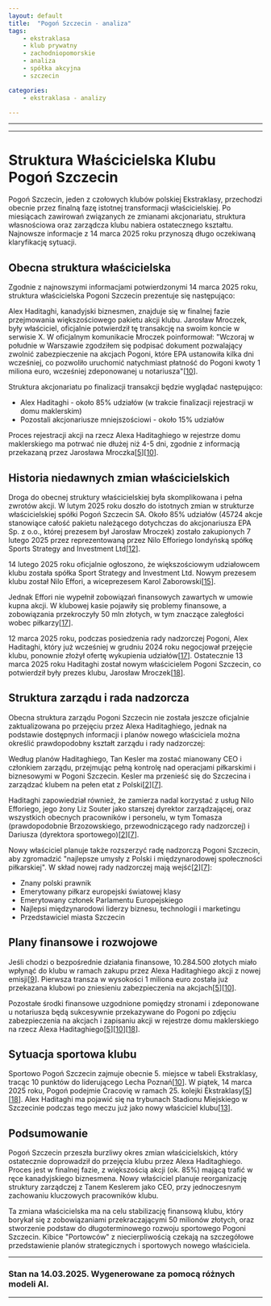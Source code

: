 ```yaml
---
layout: default
title:  "Pogoń Szczecin - analiza"
tags: 
    - ekstraklasa
    - klub prywatny
    - zachodniopomorskie
    - analiza
    - spółka akcyjna
    - szczecin

categories:
    - ekstraklasa - analizy

---
```


[1]: https://przegladsportowy.onet.pl/pilka-nozna/ekstraklasa/cios-w-bylego-wlasciciela-pogoni-szczecin-mocne-oswiadczenie-nowego-prezesa/veh1bn8  
[2]: https://pogonsportnet.pl/news/alex-haditaghi-zlozyl-oferte-kupna-pogoni-1  
[3]: https://pogonszczecin.pl  
[4]: https://transfery.info/aktualnosci/potwierdzone-pogon-szczecin-bedzie-miala-nowego-wlasciciela-jaroslaw-mroczek-zabral-glos/238150  
[5]: https://www.goal.pl/ekstraklasa/pogon-szczecin-doczeka-sie-zmian-jest-deklaracja-jaroslawa-mroczka/  
[6]: https://pogonsportnet.pl/news/przedstawiciele-klubu-omowili-sprawozdanie-finansowe-pogoni-za-sezon-202324  
[7]: https://gs24.pl/wielki-zwrot-w-sytuacji-pogoni-szczecin-alex-haditaghi-wrocil-do-gry/ar/c2-19086515  
[8]: https://www.slaskwroclaw.pl  
[9]: https://www.sport.pl/pilka/7,65039,31767404,oto-nowy-wlasciciel-pogoni-szczecin-nieprawdopodobne-porozumienie.html  
[10]: https://www.sport.pl/pilka/7,65039,31769350,sa-najnowsze-wiesci-ws-pogoni-szczecin-wygadali-sie.html  
[11]: https://sklep.pogonszczecin.pl  
[12]: https://pl.wikipedia.org/wiki/Pogo%C5%84_Szczecin  
[13]: https://wszczecinie.pl/to-juz-pewne-alex-haditaghi-bedzie-nowym-wlascicielem-pogoni-szczecin/50688  
[14]: https://www.youtube.com/watch?v=OQpHcBCasrk  
[15]: https://wiadomosci.radiozet.pl/sport/rewolucja-stala-sie-faktem-pogon-szczecin-z-nowym-wlascicielem  
[16]: https://weszlo.com/2025/03/14/mroczek-potwierdza-sprzedaz-pogoni-koniec-szczecinskiej-telenoweli/  
[17]: https://przegladsportowy.onet.pl/pilka-nozna/ekstraklasa/zaskakujace-wiesci-milioner-znow-chce-przejac-pogon-szczecin/7l1xy3p  
[18]: https://sportowefakty.wp.pl/pilka-nozna/1177972/polski-klub-zostal-sprzedany-byly-wlasciciel-zabral-glos  
[19]: https://x.com/pogonszczecin  
[20]: https://szczecin.tvp.pl/85595295/pogon-szczecin-zmienia-wlasciciela-jaroslaw-mroczek-potwierdza-transakcje  
[21]: https://radioszczecin.pl/2,485155,bialy-dym-przy-twardowskiego-haditaghi-oglasza-p  
[22]: https://ovh.pogonszczecin.pl/klub/akcjonariusze  
[23]: https://pogonszczecin.pl/w/aktualizacja-w-kwestii-w%C5%82a%C5%9Bcicielskiej-pogoni-szczecin-zabezpieczony-inwestor-natychmiastowa-p%C5%82atno%C5%9B%C4%87-i-wezwanie-do-uczciwo%C5%9Bci  
[24]: https://gol24.pl/nowy-inwestor-blizej-czy-dalej-pogoni-szczecin-miasto-w-grze/ar/c2-18996642  
[25]: https://szczecin.tvp.pl/85594772/alexa-haditaghi-nowym-wlascicielem-pogoni-szczecin-kiedy-oficjalne-potwierdzenie  
[26]: https://pogonszczecin.pl/w/53-tysi%C4%85ce-fan%C3%B3w-na-x  
[27]: https://pogonszczecin.pl/w/pogo%C5%84-szczecin-sa-z-nowym-zarz%C4%85dem  
[28]: https://gol24.pl/czystki-w-pogoni-szczecin-szykuja-sie-kolejne-odejscia/ar/c2-19038390  
[29]: https://cracovia.krakow.pl/t/24584-pogon-szczecin-vs-cracovia-piatek-14-marca-2025-20-30/1665903  
[30]: https://www.ekstraklasa.org  
[31]: https://twitter.com/pogonszczecin/with_replies  
[32]: https://pogonszczecin.pl/aktywacja-konta  
[33]: https://kolbaskowo.eu/region/wrze-w-pogoni-szczecin-effori-zwroci-udzialy-mroczkowi  
[34]: https://twojeradio.fm/jaroslaw-mroczek-zgodzil-sie-na-odblokowanie-akcji-alex-haditaghi-przejmuje-pogon-szczecin.html  
[35]: https://www.pogonsportnet.pl/news/nowy-inwestor-strategiczny-zmiany-we-wladzach-pogoni-szczecin-sa  
[36]: https://x.com/WeszloCom/status/1900172823089287457  
[37]: https://rejestr.io/krs/285971/pogon-szczecin  
[38]: https://gol24.pl/jaroslaw-mroczek-potwierdza-alex-haditaghi-nowym-wlascicielem-pogoni-szczecin/ar/c2p2-27365231  


---
---

# Struktura Właścicielska Klubu Pogoń Szczecin

Pogoń Szczecin, jeden z czołowych klubów polskiej Ekstraklasy, przechodzi obecnie przez finalną fazę istotnej transformacji właścicielskiej. Po miesiącach zawirowań związanych ze zmianami akcjonariatu, struktura własnościowa oraz zarządcza klubu nabiera ostatecznego kształtu. Najnowsze informacje z 14 marca 2025 roku przynoszą długo oczekiwaną klaryfikację sytuacji.

## Obecna struktura właścicielska

Zgodnie z najnowszymi informacjami potwierdzonymi 14 marca 2025 roku, struktura właścicielska Pogoni Szczecin prezentuje się następująco:

Alex Haditaghi, kanadyjski biznesmen, znajduje się w finalnej fazie przejmowania większościowego pakietu akcji klubu. Jarosław Mroczek, były właściciel, oficjalnie potwierdził tę transakcję na swoim koncie w serwisie X. W oficjalnym komunikacie Mroczek poinformował: "Wczoraj w południe w Warszawie zgodziłem się podpisać dokument pozwalający zwolnić zabezpieczenie na akcjach Pogoni, które EPA ustanowiła kilka dni wcześniej, co pozwoliło uruchomić natychmiast płatność do Pogoni kwoty 1 miliona euro, wcześniej zdeponowanej u notariusza"\[[10]\].

Struktura akcjonariatu po finalizacji transakcji będzie wyglądać następująco:
- Alex Haditaghi - około 85% udziałów (w trakcie finalizacji rejestracji w domu maklerskim)
- Pozostali akcjonariusze mniejszościowi - około 15% udziałów

Proces rejestracji akcji na rzecz Alexa Haditaghiego w rejestrze domu maklerskiego ma potrwać nie dłużej niż 4-5 dni, zgodnie z informacją przekazaną przez Jarosława Mroczka\[[5]\]\[[10]\].

## Historia niedawnych zmian właścicielskich

Droga do obecnej struktury właścicielskiej była skomplikowana i pełna zwrotów akcji. W lutym 2025 roku doszło do istotnych zmian w strukturze właścicielskiej spółki Pogoń Szczecin SA. Około 85% udziałów (45724 akcje stanowiące całość pakietu należącego dotychczas do akcjonariusza EPA Sp. z o.o., której prezesem był Jarosław Mroczek) zostało zakupionych 7 lutego 2025 przez reprezentowaną przez Nilo Efforiego londyńską spółkę Sports Strategy and Investment Ltd\[[12]\].

14 lutego 2025 roku oficjalnie ogłoszono, że większościowym udziałowcem klubu została spółka Sport Strategy and Investment Ltd. Nowym prezesem klubu został Nilo Effori, a wiceprezesem Karol Zaborowski\[[15]\].

Jednak Effori nie wypełnił zobowiązań finansowych zawartych w umowie kupna akcji. W klubowej kasie pojawiły się problemy finansowe, a zobowiązania przekroczyły 50 mln złotych, w tym znaczące zaległości wobec piłkarzy\[[17]\].

12 marca 2025 roku, podczas posiedzenia rady nadzorczej Pogoni, Alex Haditaghi, który już wcześniej w grudniu 2024 roku negocjował przejęcie klubu, ponownie złożył ofertę wykupienia udziałów\[[17]\]. Ostatecznie 13 marca 2025 roku Haditaghi został nowym właścicielem Pogoni Szczecin, co potwierdził były prezes klubu, Jarosław Mroczek\[[18]\].

## Struktura zarządu i rada nadzorcza

Obecna struktura zarządu Pogoni Szczecin nie została jeszcze oficjalnie zaktualizowana po przejęciu przez Alexa Haditaghiego, jednak na podstawie dostępnych informacji i planów nowego właściciela można określić prawdopodobny kształt zarządu i rady nadzorczej:

Według planów Haditaghiego, Tan Kesler ma zostać mianowany CEO i członkiem zarządu, przejmując pełną kontrolę nad operacjami piłkarskimi i biznesowymi w Pogoni Szczecin. Kesler ma przenieść się do Szczecina i zarządzać klubem na pełen etat z Polski\[[2]\]\[[7]\].

Haditaghi zapowiedział również, że zamierza nadal korzystać z usług Nilo Efforiego, jego żony Liz Souter jako starszej dyrektor zarządzającej, oraz wszystkich obecnych pracowników i personelu, w tym Tomasza (prawdopodobnie Brzozowskiego, przewodniczącego rady nadzorczej) i Dariusza (dyrektora sportowego)\[[2]\]\[[7]\].

Nowy właściciel planuje także rozszerzyć radę nadzorczą Pogoni Szczecin, aby zgromadzić "najlepsze umysły z Polski i międzynarodowej społeczności piłkarskiej". W skład nowej rady nadzorczej mają wejść\[[2]\]\[[7]\]:
- Znany polski prawnik
- Emerytowany piłkarz europejski światowej klasy
- Emerytowany członek Parlamentu Europejskiego
- Najlepsi międzynarodowi liderzy biznesu, technologii i marketingu
- Przedstawiciel miasta Szczecin

## Plany finansowe i rozwojowe

Jeśli chodzi o bezpośrednie działania finansowe, 10.284.500 złotych miało wpłynąć do klubu w ramach zakupu przez Alexa Haditaghiego akcji z nowej emisji\[[9]\]. Pierwsza transza w wysokości 1 miliona euro została już przekazana klubowi po zniesieniu zabezpieczenia na akcjach\[[5]\]\[[10]\].

Pozostałe środki finansowe uzgodnione pomiędzy stronami i zdeponowane u notariusza będą sukcesywnie przekazywane do Pogoni po zdjęciu zabezpieczenia na akcjach i zapisaniu akcji w rejestrze domu maklerskiego na rzecz Alexa Haditaghiego\[[5]\]\[[10]\]\[[18]\].

## Sytuacja sportowa klubu

Sportowo Pogoń Szczecin zajmuje obecnie 5. miejsce w tabeli Ekstraklasy, tracąc 10 punktów do liderującego Lecha Poznań\[[10]\]. W piątek, 14 marca 2025 roku, Pogoń podejmie Cracovię w ramach 25. kolejki Ekstraklasy\[[5]\]\[[18]\]. Alex Haditaghi ma pojawić się na trybunach Stadionu Miejskiego w Szczecinie podczas tego meczu już jako nowy właściciel klubu\[[13]\].

## Podsumowanie

Pogoń Szczecin przeszła burzliwy okres zmian właścicielskich, który ostatecznie doprowadził do przejęcia klubu przez Alexa Haditaghiego. Proces jest w finalnej fazie, z większością akcji (ok. 85%) mającą trafić w ręce kanadyjskiego biznesmena. Nowy właściciel planuje reorganizację struktury zarządczej z Tanem Keslerem jako CEO, przy jednoczesnym zachowaniu kluczowych pracowników klubu.

Ta zmiana właścicielska ma na celu stabilizację finansową klubu, który borykał się z zobowiązaniami przekraczającymi 50 milionów złotych, oraz stworzenie podstaw do długoterminowego rozwoju sportowego Pogoni Szczecin. Kibice "Portowców" z niecierpliwością czekają na szczegółowe przedstawienie planów strategicznych i sportowych nowego właściciela.

--- 


### Stan na 14.03.2025. Wygenerowane za pomocą różnych modeli AI.
---